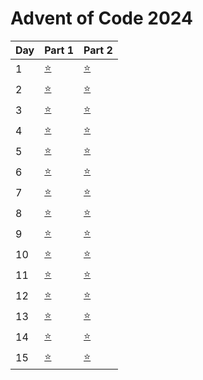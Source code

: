 # Advent of Code 2024


| Day | Part 1           | Part 2           |
|-----|------------------|------------------|
| 1 | [:star:](1/1.py) | [:star:](1/1.py) |
| 2 | [:star:](2/2.py) | [:star:](2/2.py) |
| 3 | [:star:](3/3.py) | [:star:](3/3.py) |
| 4 | [:star:](4/4.py) | [:star:](4/4.py) |
| 5 | [:star:](5/5.py) | [:star:](5/5.py) |
| 6 | [:star:](6/6.py) | [:star:](6/6.py) |
| 7 | [:star:](7/7.py) | [:star:](7/7.py) |
| 8 | [:star:](8/8.py) | [:star:](8/8.py) |
| 9 | [:star:](9/9.py) | [:star:](9/9.py) |
| 10 | [:star:](10/10.py) | [:star:](10/10.py) |
| 11 | [:star:](11/11.py) | [:star:](11/11.py) |
| 12 | [:star:](12/12.py) | [:star:](12/12.py) |
| 13 | [:star:](13/13.py) | [:star:](13/13.py) |
| 14 | [:star:](14/14.py) | [:star:](14/14.py) |
| 15 | [:star:](15/15.py) | [:star:](15/15.py) |